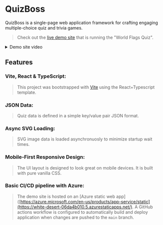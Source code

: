 # QuizBoss

QuizBoss is a single-page web application framework for crafting engaging multiple-choice quiz and trivia games.
> Check out the [live demo site](https://white-desert-06da4b010.5.azurestaticapps.net/) that is running the "World Flags Quiz".
<details>
  <summary>Demo site video</summary>
  
  https://github.com/user-attachments/assets/4e0bbb29-d85a-4026-ba6f-787f4f5d2197
</details>


## Features

### Vite, React & TypeScript:
> This project was bootstrapped with [Vite](https://vitejs.dev/) using the React+Typescript template.

### JSON Data:
> Quiz data is defined in a simple key/value pair JSON format.

### Async SVG Loading:
> SVG image data is loaded asynchronuosly to minimize startup wait times.

### Mobile-First Responsive Design:
> The UI layout is designed to look great on mobile devices. It is built with pure vanilla CSS.

### Basic CI/CD pipeline with Azure:
> The demo site is hosted on an [Azure static web app]([https://azure.microsoft.com/en-us/products/app-service/static](https://white-desert-06da4b010.5.azurestaticapps.net/). A GitHub actions workflow is configured to automatically build and deploy application when changes are pushed to the `main` branch.






